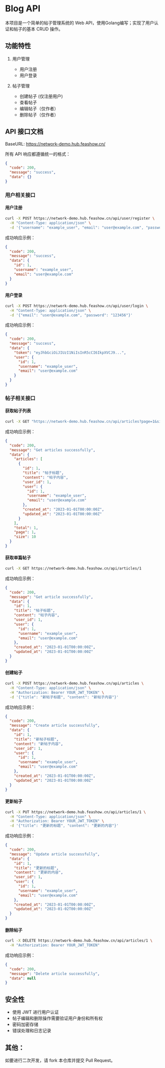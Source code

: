 # Blog API

本项目是一个简单的帖子管理系统的 Web API，使用Golang编写；实现了用户认证和帖子的基本 CRUD 操作。

## 功能特性

1. 用户管理

   - 用户注册
   - 用户登录

2. 帖子管理
   
   - 创建帖子 (仅注册用户)
   - 查看帖子
   - 编辑帖子（仅作者）
   - 删除帖子（仅作者）

## API 接口文档

BaseURL: https://network-demo.hub.feashow.cn/

所有 API 响应都遵循统一的格式：
```json
{
  "code": 200,
  "message": "success",
  "data": {}
}
```

### 用户相关接口

#### 用户注册

```bash
curl -X POST https://network-demo.hub.feashow.cn/api/user/register \
  -H "Content-Type: application/json" \
  -d '{"username": "example_user", "email": "user@example.com", "password": "123456", "re_password": "123456"}'
```

成功响应示例：
```json
{
  "code": 200,
  "message": "success",
  "data": {
    "id": 1,
    "username": "example_user",
    "email": "user@example.com"
  }
}
```

#### 用户登录

```bash
curl -X POST https://network-demo.hub.feashow.cn/api/user/login \
  -H "Content-Type: application/json" \
  -d '{"email": "user@example.com", "password": "123456"}'
```

成功响应示例：
```json
{
  "code": 200,
  "message": "success",
  "data": {
    "token": "eyJhbGciOiJIUzI1NiIsInR5cCI6IkpXVCJ9...",
    "user": {
      "id": 1,
      "username": "example_user",
      "email": "user@example.com"
    }
  }
}
```

### 帖子相关接口

#### 获取帖子列表

```bash
curl -X GET "https://network-demo.hub.feashow.cn/api/articles?page=1&size=10"
```

成功响应示例：
```json
{
  "code": 200,
  "message": "Get articles successfully",
  "data": {
    "articles": [
      {
        "id": 1,
        "title": "帖子标题",
        "content": "帖子内容",
        "user_id": 1,
        "user": {
          "id": 1,
          "username": "example_user",
          "email": "user@example.com"
        },
        "created_at": "2023-01-01T00:00:00Z",
        "updated_at": "2023-01-01T00:00:00Z"
      }
    ],
    "total": 1,
    "page": 1,
    "size": 10
  }
}
```

#### 获取单篇帖子

```bash
curl -X GET https://network-demo.hub.feashow.cn/api/articles/1
```

成功响应示例：
```json
{
  "code": 200,
  "message": "Get article successfully",
  "data": {
    "id": 1,
    "title": "帖子标题",
    "content": "帖子内容",
    "user_id": 1,
    "user": {
      "id": 1,
      "username": "example_user",
      "email": "user@example.com"
    },
    "created_at": "2023-01-01T00:00:00Z",
    "updated_at": "2023-01-01T00:00:00Z"
  }
}
```

#### 创建帖子

```bash
curl -X POST https://network-demo.hub.feashow.cn/api/articles \
  -H "Content-Type: application/json" \
  -H "Authorization: Bearer YOUR_JWT_TOKEN" \
  -d '{"title": "新帖子标题", "content": "新帖子内容"}'
```

成功响应示例：
```json
{
  "code": 200,
  "message": "Create article successfully",
  "data": {
    "id": 1,
    "title": "新帖子标题",
    "content": "新帖子内容",
    "user_id": 1,
    "user": {
      "id": 1,
      "username": "example_user",
      "email": "user@example.com"
    },
    "created_at": "2023-01-01T00:00:00Z",
    "updated_at": "2023-01-01T00:00:00Z"
  }
}
```

#### 更新帖子

```bash
curl -X PUT https://network-demo.hub.feashow.cn/api/articles/1 \
  -H "Content-Type: application/json" \
  -H "Authorization: Bearer YOUR_JWT_TOKEN" \
  -d '{"title": "更新的标题", "content": "更新的内容"}'
```

成功响应示例：
```json
{
  "code": 200,
  "message": "Update article successfully",
  "data": {
    "id": 1,
    "title": "更新的标题",
    "content": "更新的内容",
    "user_id": 1,
    "user": {
      "id": 1,
      "username": "example_user",
      "email": "user@example.com"
    },
    "created_at": "2023-01-01T00:00:00Z",
    "updated_at": "2023-01-02T00:00:00Z"
  }
}
```

#### 删除帖子

```bash
curl -X DELETE https://network-demo.hub.feashow.cn/api/articles/1 \
  -H "Authorization: Bearer YOUR_JWT_TOKEN"
```

成功响应示例：
```json
{
  "code": 200,
  "message": "Delete article successfully",
  "data": null
}
```

## 安全性

- 使用 JWT 进行用户认证
- 帖子编辑和删除操作需要验证用户身份和所有权
- 密码加密存储
- 错误处理和日志记录

## 其他：

如要进行二次开发，请 fork 本仓库并提交 Pull Request。
